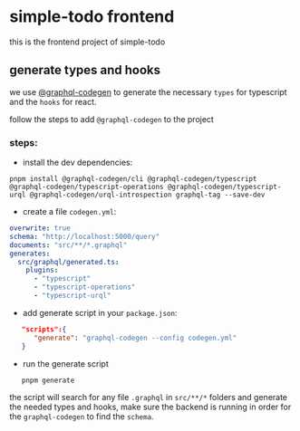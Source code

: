 # simple-todo frontend

this is the frontend project of simple-todo

## generate types and hooks

we use [@graphql-codegen](https://www.the-guild.dev/graphql/codegen) to generate the necessary `types` for typescript and the `hooks` for react.

follow the steps to add `@graphql-codegen` to the project

### steps:

- install the dev dependencies:

```console
pnpm install @graphql-codegen/cli @graphql-codegen/typescript @graphql-codegen/typescript-operations @graphql-codegen/typescript-urql @graphql-codegen/urql-introspection graphql-tag --save-dev
```

- create a file `codegen.yml`:

```yml
overwrite: true
schema: "http://localhost:5000/query"
documents: "src/**/*.graphql"
generates:
  src/graphql/generated.ts:
    plugins:
      - "typescript"
      - "typescript-operations"
      - "typescript-urql"
```

- add generate script in your `package.json`:

```json
   "scripts":{
      "generate": "graphql-codegen --config codegen.yml"
   }
```

- run the generate script

```console
   pnpm generate
```

the script will search for any file `.graphql` in `src/**/*` folders and generate the needed types and hooks, make sure the backend is running in order for the `graphql-codegen` to find the `schema`.
